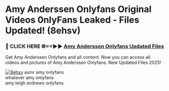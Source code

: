 # Amy Anderssen Onlyfans Original Videos 0nlyFans Leaked - Files Updated! (8ehsv)

<h3>🔴 CLICK HERE 🌐==►► <a href="https://best4dudes.click/HH4t6V" rel="nofollow">Amy Anderssen Onlyfans Updated Files</a></h3>

Get Amy Anderssen Onlyfans and all content. Now you can access all videos and pictures of Amy Anderssen Onlyfans. New Updated Files 2025!

[![8ehsv](https://github.com/user-attachments/assets/8c521d6e-e6e3-4a75-9320-d58ab9d79d5b)](https://best4dudes.click/HH4t6V)
asmr amy onlyfans<br>
whatever amy onlyfans<br>
amy leigh andrews onlyfans